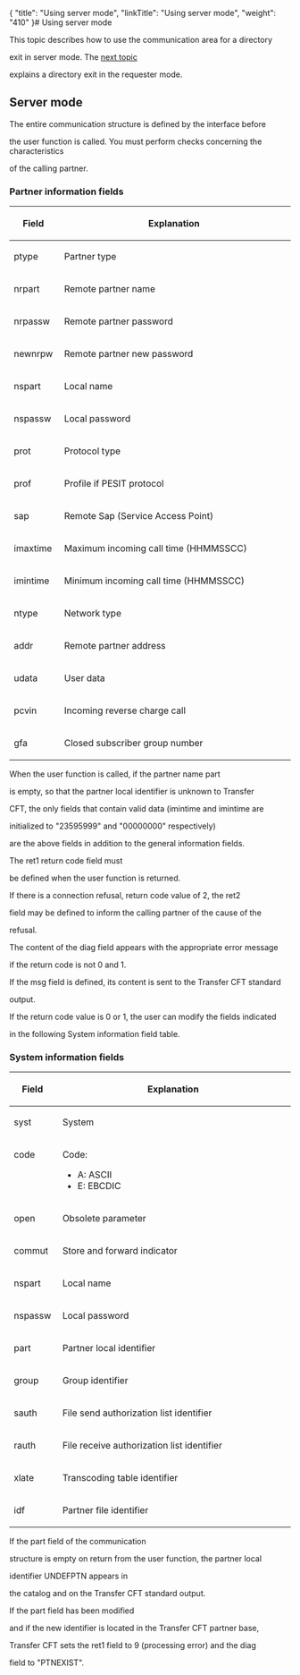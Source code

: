 {
    "title": "Using server mode",
    "linkTitle": "Using server mode",
    "weight": "410"
}# <span id="Title"></span>Using server mode

This topic describes how to use the communication area for a directory
exit in server mode. The [next topic](../using_requester_mode)
explains a directory exit in the requester mode.

## <span id="Server_Mode"></span>Server mode

The entire communication structure is defined by the interface before
the user function is called. You must perform checks concerning the characteristics
of the calling partner.

### Partner information fields

<table cellspacing="0">
   <col/>
   <col/>
   <thead>
      <tr>
         <th>
            <p>Field </p>
</th>
         <th>
            <p>Explanation </p>
</th>
      </tr>
   </thead>
   <tbody>
      <tr>
         <td valign="top">
            <p>ptype </p>
         </td>
         <td valign="top" width="84%">
            <p>Partner type </p>
         </td>
      </tr>
      <tr>
         <td valign="top">
            <p>nrpart </p>
         </td>
         <td valign="top" width="84%">
            <p>Remote partner name </p>
         </td>
      </tr>
      <tr>
         <td valign="top">
            <p>nrpassw </p>
         </td>
         <td valign="top" width="84%">
            <p>Remote partner password </p>
         </td>
      </tr>
      <tr>
         <td valign="top">
            <p>newnrpw </p>
         </td>
         <td valign="top" width="84%">
            <p>Remote partner new password </p>
         </td>
      </tr>
      <tr>
         <td valign="top">
            <p>nspart </p>
         </td>
         <td valign="top" width="84%">
            <p>Local name </p>
         </td>
      </tr>
      <tr>
         <td valign="top">
            <p>nspassw </p>
         </td>
         <td valign="top" width="84%">
            <p>Local password </p>
         </td>
      </tr>
      <tr>
         <td valign="top">
            <p>prot </p>
         </td>
         <td valign="top" width="84%">
            <p>Protocol type </p>
         </td>
      </tr>
      <tr>
         <td valign="top">
            <p>prof </p>
         </td>
         <td valign="top" width="84%">
            <p>Profile if PESIT protocol </p>
         </td>
      </tr>
      <tr>
         <td valign="top">
            <p>sap </p>
         </td>
         <td valign="top" width="84%">
            <p>Remote Sap (Service Access Point) </p>
         </td>
      </tr>
      <tr>
         <td valign="top">
            <p>imaxtime </p>
         </td>
         <td valign="top" width="84%">
            <p>Maximum incoming call time (HHMMSSCC)</p>
         </td>
      </tr>
      <tr>
         <td valign="top">
            <p>imintime </p>
         </td>
         <td valign="top" width="84%">
            <p>Minimum incoming call time (HHMMSSCC)</p>
         </td>
      </tr>
      <tr>
         <td valign="top">
            <p>ntype </p>
         </td>
         <td valign="top" width="84%">
            <p>Network type </p>
         </td>
      </tr>
      <tr>
         <td valign="top">
            <p>addr </p>
         </td>
         <td valign="top" width="84%">
            <p>Remote partner address </p>
         </td>
      </tr>
      <tr>
         <td valign="top">
            <p>udata </p>
         </td>
         <td valign="top" width="84%">
            <p>User data </p>
         </td>
      </tr>
      <tr>
         <td valign="top">
            <p>pcvin </p>
         </td>
         <td valign="top" width="84%">
            <p>Incoming reverse charge call </p>
         </td>
      </tr>
      <tr>
         <td valign="top">
            <p>gfa </p>
         </td>
         <td valign="top" width="84%">
            <p>Closed subscriber group number </p>
         </td>
      </tr>
   </tbody>
</table>

When the user function is called, if the partner name part
is empty, so that the partner local identifier is unknown to Transfer
CFT, the only fields that contain valid data (imintime and imintime are
initialized to "23595999" and "00000000" respectively)
are the above fields in addition to the general information fields.  
The ret1 return code field must
be defined when the user function is returned.  
If there is a connection refusal, return code value of 2, the ret2
field may be defined to inform the calling partner of the cause of the
refusal.  
The content of the diag field appears with the appropriate error message
if the return code is not 0 and 1.  
If the msg field is defined, its content is sent to the Transfer CFT standard
output.

If the return code value is 0 or 1, the user can modify the fields indicated
in the following System information field table.

### System information fields

<table cellspacing="0">
   <col/>
   <col/>
   <thead>
      <tr>
         <th>
            <p>Field </p>
</th>
         <th>
            <p>Explanation </p>
</th>
      </tr>
   </thead>
   <tbody>
      <tr>
         <td valign="top" width="16%">
            <p>syst </p>
         </td>
         <td valign="top" width="84%">
            <p>System </p>
         </td>
      </tr>
      <tr>
         <td valign="top" width="16%">
            <p>code </p>
         </td>
         <td valign="top" width="84%">
            <p>Code:</p>
            <ul>
               <li>A: ASCII 
                </li>
               <li>E: EBCDIC               </li>
            </ul>
         </td>
      </tr>
      <tr>
         <td valign="top" width="16%">
            <p>open </p>
         </td>
         <td valign="top" width="84%">
            <p>Obsolete parameter</p>
         </td>
      </tr>
      <tr>
         <td valign="top" width="16%">
            <p>commut </p>
         </td>
         <td valign="top" width="84%">
            <p>Store and forward indicator </p>
         </td>
      </tr>
      <tr>
         <td valign="top" width="16%">
            <p>nspart </p>
         </td>
         <td valign="top" width="84%">
            <p>Local name </p>
         </td>
      </tr>
      <tr>
         <td valign="top" width="16%">
            <p>nspassw </p>
         </td>
         <td valign="top" width="84%">
            <p>Local password </p>
         </td>
      </tr>
      <tr>
         <td valign="top" width="16%">
            <p>part </p>
         </td>
         <td valign="top" width="84%">
            <p>Partner local identifier </p>
         </td>
      </tr>
      <tr>
         <td valign="top" width="16%">
            <p>group </p>
         </td>
         <td valign="top" width="84%">
            <p>Group identifier </p>
         </td>
      </tr>
      <tr>
         <td valign="top" width="16%">
            <p>sauth </p>
         </td>
         <td valign="top" width="84%">
            <p>File send authorization list identifier </p>
         </td>
      </tr>
      <tr>
         <td valign="top" width="16%">
            <p>rauth </p>
         </td>
         <td valign="top" width="84%">
            <p>File receive authorization list identifier </p>
         </td>
      </tr>
      <tr>
         <td valign="top" width="16%">
            <p>xlate </p>
         </td>
         <td valign="top" width="84%">
            <p>Transcoding table identifier </p>
         </td>
      </tr>
      <tr>
         <td valign="top" width="16%">
            <p>idf </p>
         </td>
         <td valign="top" width="84%">
            <p>Partner file identifier </p>
         </td>
      </tr>
   </tbody>
</table>

If the part field of the communication
structure is empty on return from the user function, the partner local
identifier UNDEFPTN appears in
the catalog and on the Transfer CFT standard output.  
If the part field has been modified
and if the new identifier is located in the Transfer CFT partner base,
Transfer CFT sets the ret1 field to 9 (processing error) and the diag
field to "PTNEXIST".
